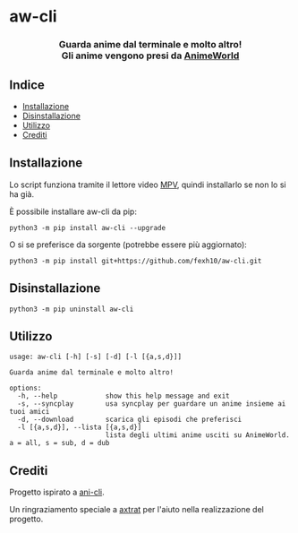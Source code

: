 # aw-cli
<h3 align="center">
Guarda anime dal terminale e molto altro!<br /> Gli anime vengono presi da <a href="https://www.animeworld.tv/">AnimeWorld</a>

</h3>

## Indice

- [Installazione](#Installazione)
- [Disinstallazione](#Disinstallazione)
- [Utilizzo](#Utilizzo)
- [Crediti](#Crediti)


## Installazione

Lo script funziona tramite il lettore video <a href="https://mpv.io/installation/">MPV</a>, quindi installarlo se non lo si ha già. <br />

È possibile installare aw-cli da pip:
```
python3 -m pip install aw-cli --upgrade
```
O si se preferisce da sorgente (potrebbe essere più aggiornato):
```
python3 -m pip install git+https://github.com/fexh10/aw-cli.git
```
## Disinstallazione 

```
python3 -m pip uninstall aw-cli
```

## Utilizzo
```
usage: aw-cli [-h] [-s] [-d] [-l [{a,s,d}]]

Guarda anime dal terminale e molto altro!

options:
  -h, --help            show this help message and exit
  -s, --syncplay        usa syncplay per guardare un anime insieme ai tuoi amici
  -d, --download        scarica gli episodi che preferisci
  -l [{a,s,d}], --lista [{a,s,d}]
                        lista degli ultimi anime usciti su AnimeWorld. a = all, s = sub, d = dub
```

## Crediti
Progetto ispirato a <a href="https://github.com/pystardust/ani-cli">ani-cli</a>.

Un ringraziamento speciale a <a href="https://github.com/axtrat">axtrat</a> per l'aiuto nella realizzazione del progetto.
